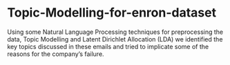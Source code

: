 # Topic-Modelling-for-enron-dataset

 Using some Natural Language Processing techniques for
preprocessing the data, Topic Modelling and Latent Dirichlet Allocation (LDA) we identified the
key topics discussed in these emails and tried to implicate some of the reasons for the company’s
failure.
